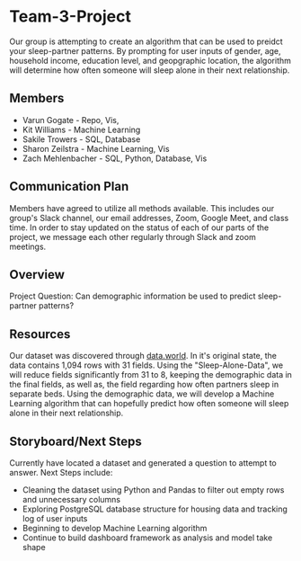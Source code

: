 # Team-3-Project

Our group is attempting to create an algorithm that can be used to preidct your sleep-partner patterns. By prompting for user inputs of gender, age, household income, education level, and geopgraphic location, the algorithm will determine how often someone will sleep alone in their next relationship.

## Members
- Varun Gogate - Repo, Vis, 
- Kit Williams - Machine Learning
- Sakile Trowers - SQL, Database
- Sharon Zeilstra - Machine Learning, Vis
- Zach Mehlenbacher - SQL, Python, Database, Vis

## Communication Plan

Members have agreed to utilize all methods available. This includes our group's Slack channel, our email addresses, Zoom, Google Meet, and class time. In order to stay updated on the status of each of our parts of the project, we message each other regularly through Slack and zoom meetings.

## Overview

Project Question: Can demographic information be used to predict sleep-partner patterns?

## Resources

Our dataset was discovered through [data.world](https://data.world/fivethirtyeight/sleeping-alone-data/workspace/file?filename=sleeping-alone-data.csv). In it's original state, the data contains 1,094 rows with 31 fields. Using the "Sleep-Alone-Data", we will reduce fields significantly from 31 to 8, keeping the demographic data in the final fields, as well as, the field regarding how often partners sleep in separate beds. Using the demographic data, we will develop a Machine Learning algorithm that can hopefully predict how often someone will sleep alone in their next relationship.

## Storyboard/Next Steps

Currently have located a dataset and generated a question to attempt to answer.
Next Steps include:
- Cleaning the dataset using Python and Pandas to filter out empty rows and unnecessary columns
- Exploring PostgreSQL database structure for housing data and tracking log of user inputs
- Beginning to develop Machine Learning algorithm
- Continue to build dashboard framework as analysis and model take shape